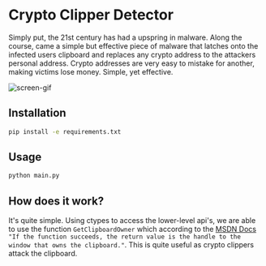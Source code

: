 # Crypto Clipper Detector

Simply put, the 21st century has had a upspring in malware. Along the course, came a simple but effective piece of malware that latches onto the infected users clipboard and replaces any crypto address to the attackers personal address. Crypto addresses are very easy to mistake for another, making victims lose money. Simple, yet effective.

![screen-gif]([https://clap.shx.gg/cKm5jx.gif](https://i.imgur.com/QKLd5fL.gif))

## Installation

```bash
pip install -e requirements.txt
```

## Usage

```python
python main.py
```

## How does it work?

It's quite simple. Using ctypes to access the lower-level api's, we are able to use the function `GetClipboardOwner` which according to the [MSDN Docs](https://docs.microsoft.com/en-us/windows/win32/api/winuser/nf-winuser-getclipboardowner) `"If the function succeeds, the return value is the handle to the window that owns the clipboard."`. This is quite useful as crypto clippers attack the clipboard.
